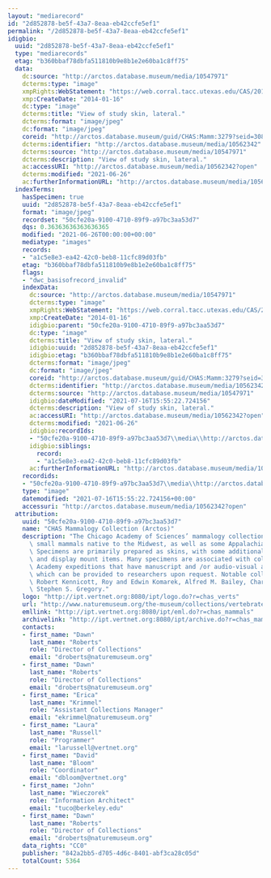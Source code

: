 ```yaml
---
layout: "mediarecord"
id: "2d852878-be5f-43a7-8eaa-eb42ccfe5ef1"
permalink: "/2d852878-be5f-43a7-8eaa-eb42ccfe5ef1"
idigbio:
  uuid: "2d852878-be5f-43a7-8eaa-eb42ccfe5ef1"
  type: "mediarecords"
  etag: "b360bbaf78dbfa511810b9e8b1e2e60ba1c8ff75"
  data:
    dc:source: "http://arctos.database.museum/media/10547971"
    dcterms:type: "image"
    xmpRights:WebStatement: "https://web.corral.tacc.utexas.edu/CAS/20161217-02/jpg/chas_mamm_3279.4.jpg"
    xmp:CreateDate: "2014-01-16"
    dc:type: "image"
    dcterms:title: "View of study skin, lateral."
    dcterms:format: "image/jpeg"
    dc:format: "image/jpeg"
    coreid: "http://arctos.database.museum/guid/CHAS:Mamm:3279?seid=3088323"
    dcterms:identifier: "http://arctos.database.museum/media/10562342"
    dcterms:source: "http://arctos.database.museum/media/10547971"
    dcterms:description: "View of study skin, lateral."
    ac:accessURI: "http://arctos.database.museum/media/10562342?open"
    dcterms:modified: "2021-06-26"
    ac:furtherInformationURL: "http://arctos.database.museum/media/10562342"
  indexTerms:
    hasSpecimen: true
    uuid: "2d852878-be5f-43a7-8eaa-eb42ccfe5ef1"
    format: "image/jpeg"
    recordset: "50cfe20a-9100-4710-89f9-a97bc3aa53d7"
    dqs: 0.36363636363636365
    modified: "2021-06-26T00:00:00+00:00"
    mediatype: "images"
    records:
    - "a1c5e8e3-ea42-42c0-beb8-11cfc89d03fb"
    etag: "b360bbaf78dbfa511810b9e8b1e2e60ba1c8ff75"
    flags:
    - "dwc_basisofrecord_invalid"
    indexData:
      dc:source: "http://arctos.database.museum/media/10547971"
      dcterms:type: "image"
      xmpRights:WebStatement: "https://web.corral.tacc.utexas.edu/CAS/20161217-02/jpg/chas_mamm_3279.4.jpg"
      xmp:CreateDate: "2014-01-16"
      idigbio:parent: "50cfe20a-9100-4710-89f9-a97bc3aa53d7"
      dc:type: "image"
      dcterms:title: "View of study skin, lateral."
      idigbio:uuid: "2d852878-be5f-43a7-8eaa-eb42ccfe5ef1"
      idigbio:etag: "b360bbaf78dbfa511810b9e8b1e2e60ba1c8ff75"
      dcterms:format: "image/jpeg"
      dc:format: "image/jpeg"
      coreid: "http://arctos.database.museum/guid/CHAS:Mamm:3279?seid=3088323"
      dcterms:identifier: "http://arctos.database.museum/media/10562342"
      dcterms:source: "http://arctos.database.museum/media/10547971"
      idigbio:dateModified: "2021-07-16T15:55:22.724156"
      dcterms:description: "View of study skin, lateral."
      ac:accessURI: "http://arctos.database.museum/media/10562342?open"
      dcterms:modified: "2021-06-26"
      idigbio:recordIds:
      - "50cfe20a-9100-4710-89f9-a97bc3aa53d7\\media\\http://arctos.database.museum/media/10562342"
      idigbio:siblings:
        record:
        - "a1c5e8e3-ea42-42c0-beb8-11cfc89d03fb"
      ac:furtherInformationURL: "http://arctos.database.museum/media/10562342"
    recordids:
    - "50cfe20a-9100-4710-89f9-a97bc3aa53d7\\media\\http://arctos.database.museum/media/10562342"
    type: "image"
    datemodified: "2021-07-16T15:55:22.724156+00:00"
    accessuri: "http://arctos.database.museum/media/10562342?open"
  attribution:
    uuid: "50cfe20a-9100-4710-89f9-a97bc3aa53d7"
    name: "CHAS Mammalogy Collection (Arctos)"
    description: "The Chicago Academy of Sciences’ mammalogy collection contains mostly\
      \ small mammals native to the Midwest, as well as some Appalachian species.\
      \ Specimens are primarily prepared as skins, with some additional osteological\
      \ and display mount items. Many specimens are associated with collectors or\
      \ Academy expeditions that have manuscript and /or audio-visual archival material,\
      \ which can be provided to researchers upon request. Notable collectors include\
      \ Robert Kennicott, Roy and Edwin Komarek, Alfred M. Bailey, Charles D. Brower,\
      \ Stephen S. Gregory."
    logo: "http://ipt.vertnet.org:8080/ipt/logo.do?r=chas_verts"
    url: "http://www.naturemuseum.org/the-museum/collections/vertebrates"
    emllink: "http://ipt.vertnet.org:8080/ipt/eml.do?r=chas_mammals"
    archivelink: "http://ipt.vertnet.org:8080/ipt/archive.do?r=chas_mammals"
    contacts:
    - first_name: "Dawn"
      last_name: "Roberts"
      role: "Director of Collections"
      email: "droberts@naturemuseum.org"
    - first_name: "Dawn"
      last_name: "Roberts"
      role: "Director of Collections"
      email: "droberts@naturemuseum.org"
    - first_name: "Erica"
      last_name: "Krimmel"
      role: "Assistant Collections Manager"
      email: "ekrimmel@naturemuseum.org"
    - first_name: "Laura"
      last_name: "Russell"
      role: "Programmer"
      email: "larussell@vertnet.org"
    - first_name: "David"
      last_name: "Bloom"
      role: "Coordinator"
      email: "dbloom@vertnet.org"
    - first_name: "John"
      last_name: "Wieczorek"
      role: "Information Architect"
      email: "tuco@berkeley.edu"
    - first_name: "Dawn"
      last_name: "Roberts"
      role: "Director of Collections"
      email: "droberts@naturemuseum.org"
    data_rights: "CC0"
    publisher: "842a2bb5-d705-4d6c-8401-abf3ca28c05d"
    totalCount: 5364
---
```

